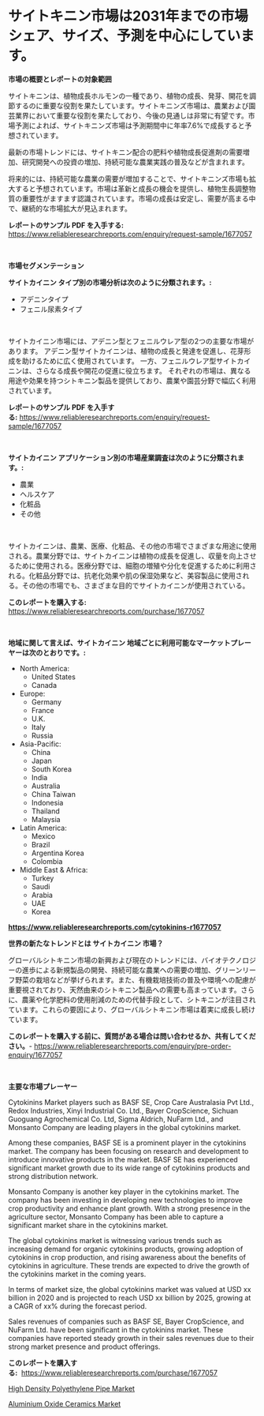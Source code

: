 <p><h1>サイトキニン市場は2031年までの市場シェア、サイズ、予測を中心にしています。</h1></p><p><strong>市場の概要とレポートの対象範囲</strong></p>
<p><p>サイトキニンは、植物成長ホルモンの一種であり、植物の成長、発芽、開花を調節するのに重要な役割を果たしています。サイトキニンズ市場は、農業および園芸業界において重要な役割を果たしており、今後の見通しは非常に有望です。市場予測によれば、サイトキニンズ市場は予測期間中に年率7.6%で成長すると予想されています。</p><p>最新の市場トレンドには、サイトキニン配合の肥料や植物成長促進剤の需要増加、研究開発への投資の増加、持続可能な農業実践の普及などが含まれます。</p><p>将来的には、持続可能な農業の需要が増加することで、サイトキニンズ市場も拡大すると予想されています。市場は革新と成長の機会を提供し、植物生長調整物質の重要性がますます認識されています。市場の成長は安定し、需要が高まる中で、継続的な市場拡大が見込まれます。</p></p>
<p><strong>レポートのサンプル PDF を入手する:</strong> <a href="https://www.reliableresearchreports.com/enquiry/request-sample/1677057">https://www.reliableresearchreports.com/enquiry/request-sample/1677057</a></p>
<p>&nbsp;</p>
<p><strong>市場セグメンテーション</strong></p>
<p><strong>サイトカイニン タイプ別の市場分析は次のように分類されます。:</strong></p>
<p><ul><li>アデニンタイプ</li><li>フェニル尿素タイプ</li></ul></p>
<p>&nbsp;</p>
<p><p>サイトカイニン市場には、アデニン型とフェニルウレア型の2つの主要な市場があります。 アデニン型サイトカイニンは、植物の成長と発達を促進し、花芽形成を助けるために広く使用されています。 一方、フェニルウレア型サイトカイニンは、さらなる成長や開花の促進に役立ちます。 それぞれの市場は、異なる用途や効果を持つシトキニン製品を提供しており、農業や園芸分野で幅広く利用されています。</p></p>
<p><strong>レポートのサンプル PDF を入手する:</strong>&nbsp;<a href="https://www.reliableresearchreports.com/enquiry/request-sample/1677057">https://www.reliableresearchreports.com/enquiry/request-sample/1677057</a></p>
<p>&nbsp;</p>
<p><strong> サイトカイニン アプリケーション別の市場産業調査は次のように分類されます。:</strong></p>
<p><ul><li>農業</li><li>ヘルスケア</li><li>化粧品</li><li>その他</li></ul></p>
<p>&nbsp;</p>
<p><p>サイトカイニンは、農業、医療、化粧品、その他の市場でさまざまな用途に使用される。農業分野では、サイトカイニンは植物の成長を促進し、収量を向上させるために使用される。医療分野では、細胞の増殖や分化を促進するために利用される。化粧品分野では、抗老化効果や肌の保湿効果など、美容製品に使用される。その他の市場でも、さまざまな目的でサイトカイニンが使用されている。</p></p>
<p><strong>このレポートを購入する:</strong>&nbsp; <a href="https://www.reliableresearchreports.com/purchase/1677057">https://www.reliableresearchreports.com/purchase/1677057</a></p>
<p>&nbsp;</p>
<p><strong>地域に関して言えば、サイトカイニン 地域ごとに利用可能なマーケットプレーヤーは次のとおりです。:</strong></p>
<p><ul>
    <li>
        North America:
        <ul>
            <li>United States</li>
            <li>Canada</li>
        </ul>
    </li>
    <li>
        Europe:
        <ul>
            <li>Germany</li>
            <li>France</li>
            <li>U.K.</li>
            <li>Italy</li>
            <li>Russia</li>
        </ul>
    </li>
    <li>
        Asia-Pacific:
        <ul>
            <li>China</li>
            <li>Japan</li>
            <li>South Korea</li>
            <li>India</li>
            <li>Australia</li>
            <li>China Taiwan</li>
            <li>Indonesia</li>
            <li>Thailand</li>
            <li>Malaysia</li>
        </ul>
    </li>
    <li>
        Latin America:
        <ul>
            <li>Mexico</li>
            <li>Brazil</li>
            <li>Argentina Korea</li>
            <li>Colombia</li>
        </ul>
    </li>
    <li>
        Middle East & Africa:
        <ul>
            <li>Turkey</li>
            <li>Saudi</li>
            <li>Arabia</li>
            <li>UAE</li>
            <li>Korea</li>
        </ul>
    </li>
    </ul></p>
<p><strong><a href="https://www.reliableresearchreports.com/cytokinins-r1677057">https://www.reliableresearchreports.com/cytokinins-r1677057</a></strong>&nbsp;</p>
<p><strong>世界の新たなトレンドとは サイトカイニン 市場？</strong></p>
<p><p>グローバルシトキニン市場の新興および現在のトレンドには、バイオテクノロジーの進歩による新規製品の開発、持続可能な農業への需要の増加、グリーンリーフ野菜の栽培などが挙げられます。また、有機栽培技術の普及や環境への配慮が重要視されており、天然由来のシトキニン製品への需要も高まっています。さらに、農薬や化学肥料の使用削減のための代替手段として、シトキニンが注目されています。これらの要因により、グローバルシトキニン市場は着実に成長し続けています。</p></p>
<p><strong>このレポートを購入する前に、質問がある場合は問い合わせるか、共有してください。</strong>- <a href="https://www.reliableresearchreports.com/enquiry/pre-order-enquiry/1677057">https://www.reliableresearchreports.com/enquiry/pre-order-enquiry/1677057</a></p>
<p>&nbsp;</p>
<p><strong>主要な市場プレーヤー</strong></p>
<p><p>Cytokinins Market players such as BASF SE, Crop Care Australasia Pvt Ltd., Redox Industries, Xinyi Industrial Co. Ltd., Bayer CropScience, Sichuan Guoguang Agrochemical Co. Ltd, Sigma Aldrich, NuFarm Ltd., and Monsanto Company are leading players in the global cytokinins market.</p><p>Among these companies, BASF SE is a prominent player in the cytokinins market. The company has been focusing on research and development to introduce innovative products in the market. BASF SE has experienced significant market growth due to its wide range of cytokinins products and strong distribution network.</p><p>Monsanto Company is another key player in the cytokinins market. The company has been investing in developing new technologies to improve crop productivity and enhance plant growth. With a strong presence in the agriculture sector, Monsanto Company has been able to capture a significant market share in the cytokinins market.</p><p>The global cytokinins market is witnessing various trends such as increasing demand for organic cytokinins products, growing adoption of cytokinins in crop production, and rising awareness about the benefits of cytokinins in agriculture. These trends are expected to drive the growth of the cytokinins market in the coming years.</p><p>In terms of market size, the global cytokinins market was valued at USD xx billion in 2020 and is projected to reach USD xx billion by 2025, growing at a CAGR of xx% during the forecast period.</p><p>Sales revenues of companies such as BASF SE, Bayer CropScience, and NuFarm Ltd. have been significant in the cytokinins market. These companies have reported steady growth in their sales revenues due to their strong market presence and product offerings.</p></p>
<p><strong>このレポートを購入する:</strong>&nbsp;&nbsp;<a href="https://www.reliableresearchreports.com/purchase/1677057">https://www.reliableresearchreports.com/purchase/1677057</a></p>
<p><p><a href="https://faithful-glue-af3.notion.site/High-Density-Polyethylene-Pipe-Market-Challenges-Opportunities-and-Growth-Drivers-and-Major-Marke-1cc0b42353de4898a604a8626b26a3bd">High Density Polyethylene Pipe Market</a></p><p><a href="https://angry-finch-aaf.notion.site/Aluminium-Oxide-Ceramics-Market-Size-Evaluating-its-Market-Trends-Growth-and-Projections-2024-2-4c13688de55d4eeb859dbb382756e131">Aluminium Oxide Ceramics Market</a></p></p>